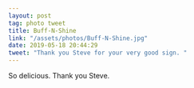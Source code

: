 ```yaml
---
layout: post
tag: photo tweet
title: Buff-N-Shine
link: "/assets/photos/Buff-N-Shine.jpg"
date: 2019-05-18 20:44:29
tweet: "Thank you Steve for your very good sign. "
---
```

So delicious. Thank you Steve. 